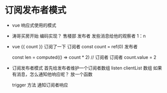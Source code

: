 # 订阅发布者模式
- vue 响应式使用的模式
- 涛哥买房开始
    编码实现？
    售楼部 发布者 发些消息给他的观察者
    1：n
- vue
    {{ count }} 订阅了一下 订阅者
    const count = ref(0) 发布者

    const len = computed(() => count * 2) // 订阅者
    <Child :count='count'/> 订阅者
    count.value = 2

- 订阅发布者模式
    首先给发布者维护一个订阅者数组 listen
    clientList 数组
    如果有消息，怎么通知他响应呢？ 放一个函数

    trigger 方法 通知订阅者响应